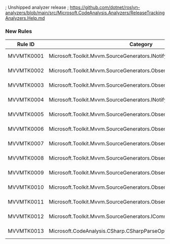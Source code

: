﻿; Unshipped analyzer release
; https://github.com/dotnet/roslyn-analyzers/blob/main/src/Microsoft.CodeAnalysis.Analyzers/ReleaseTrackingAnalyzers.Help.md

### New Rules

Rule ID | Category | Severity | Notes
--------|----------|----------|-------
MVVMTK0001 | Microsoft.Toolkit.Mvvm.SourceGenerators.INotifyPropertyChangedGenerator | Error | See https://aka.ms/mvvmtoolkit/error
MVVMTK0002 | Microsoft.Toolkit.Mvvm.SourceGenerators.ObservableObjectGenerator | Error | See https://aka.ms/mvvmtoolkit/error
MVVMTK0003 | Microsoft.Toolkit.Mvvm.SourceGenerators.ObservableRecipientGenerator | Error | See https://aka.ms/mvvmtoolkit/error
MVVMTK0004 | Microsoft.Toolkit.Mvvm.SourceGenerators.INotifyPropertyChangedGenerator | Error | See https://aka.ms/mvvmtoolkit/error
MVVMTK0005 | Microsoft.Toolkit.Mvvm.SourceGenerators.ObservableObjectGenerator | Error | See https://aka.ms/mvvmtoolkit/error
MVVMTK0006 | Microsoft.Toolkit.Mvvm.SourceGenerators.ObservableObjectGenerator | Error | See https://aka.ms/mvvmtoolkit/error
MVVMTK0007 | Microsoft.Toolkit.Mvvm.SourceGenerators.ObservableRecipientGenerator | Error | See https://aka.ms/mvvmtoolkit/error
MVVMTK0008 | Microsoft.Toolkit.Mvvm.SourceGenerators.ObservableRecipientGenerator | Error | See https://aka.ms/mvvmtoolkit/error
MVVMTK0009 | Microsoft.Toolkit.Mvvm.SourceGenerators.ObservablePropertyGenerator | Error | See https://aka.ms/mvvmtoolkit/error
MVVMTK0010 | Microsoft.Toolkit.Mvvm.SourceGenerators.ObservablePropertyGenerator | Error | See https://aka.ms/mvvmtoolkit/error
MVVMTK0011 | Microsoft.Toolkit.Mvvm.SourceGenerators.ObservablePropertyGenerator | Error | See https://aka.ms/mvvmtoolkit/error
MVVMTK0012 | Microsoft.Toolkit.Mvvm.SourceGenerators.ICommandGenerator | Error | See https://aka.ms/mvvmtoolkit/error
MVVMTK0013 | Microsoft.CodeAnalysis.CSharp.CSharpParseOptions | Error | See https://aka.ms/mvvmtoolkit/error
